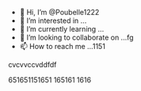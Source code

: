 - 👋 Hi, I’m @Poubelle1222
- 👀 I’m interested in ...
- 🌱 I’m currently learning ...
- 💞️ I’m looking to collaborate on ...fg
- 📫 How to reach me ...1151

<!---erererer
Poubelle1222/Poubelle1222 is a ✨ special ✨ reposdd
--->    cvcvvccvddfdf
651651151651
165161
1616
